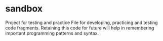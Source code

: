 # sandbox
Project for testing and practice
File for developing, practicing and testing code fragments. Retaining this code for future will help in remembering important programming patterns and syntax.
